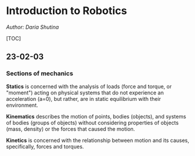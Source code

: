 # Introduction to Robotics 

*Author: Daria Shutina*



[TOC]

## 23-02-03

### Sections of mechanics

**Statics** is concerned with the analysis of loads (force and torque, or "moment") acting on physical systems that do not experience an acceleration (a=0), but rather, are in static equilibrium with their environment.

**Kinematics** describes the motion of points, bodies (objects), and systems of bodies (groups of objects) without considering properties of objects (mass, density) or the forces that caused the motion.

**Kinetics** is concerned with the relationship between motion and its causes, specifically, forces and torques. 